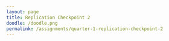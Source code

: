 ```yaml
---
layout: page
title: Replication Checkpoint 2
doodle: /doodle.png
permalink: /assignments/quarter-1-replication-checkpoint-2
---
```

